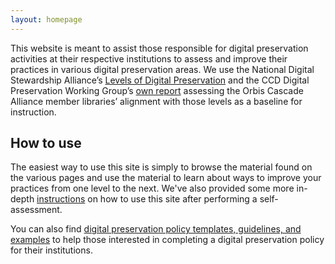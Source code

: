```yaml
---
layout: homepage
---
```


<span>This website is meant to assist those responsible for digital preservation activities at their respective institutions to assess and improve their practices in various digital preservation areas. We use the National Digital Stewardship Alliance’s</span> [<span>Levels of Digital Preservation</span>](http://www.digitalpreservation.gov/documents/NDSA_Levels_Archiving_2013.pdf) <span>and the CCD Digital Preservation Working Group’s</span> [<span>own report</span>](https://www.orbiscascade.org/file_viewer.php?id=4169) <span>assessing the Orbis Cascade Alliance member libraries’ alignment with those levels as a baseline for instruction.</span>


## How to use

The easiest way to use this site is simply to browse the material found on the various pages and use the material to learn about ways to improve your practices from one level to the next. We've also provided some more in-depth [instructions](instructions.html) on how to use this site after performing a self-assessment. 

 You can also find [digital preservation policy templates, guidelines, and examples](policy.html) to help those interested in completing a digital preservation policy for their institutions.
